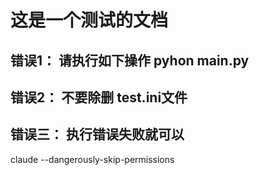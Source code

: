 # 这是一个测试的文档

## 错误1： 请执行如下操作 pyhon main.py
## 错误2： 不要除删 test.ini文件
## 错误三： 执行错误失败就可以


claude --dangerously-skip-permissions